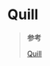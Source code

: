 <!--
 * @Author: yaohebin
 * @Date: 2022-04-18 16:14:46
 * @LastEditTime: 2022-06-27 10:22:37
 * @LastEditors: yaohebin
 * @Description: Quill
-->
# Quill

> **参考**
>
> [Quill](https://quilljs.com/)
